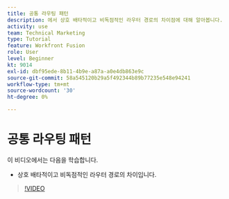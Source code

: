 ```yaml
---
title: 공통 라우팅 패턴
description: 에서 상호 배타적이고 비독점적인 라우터 경로의 차이점에 대해 알아봅니다. [!DNL Adobe Workfront Fusion].
activity: use
team: Technical Marketing
type: Tutorial
feature: Workfront Fusion
role: User
level: Beginner
kt: 9014
exl-id: dbf95ede-8b11-4b9e-a87a-a0e4db863e9c
source-git-commit: 58a545120b29a5f492344b89b77235e548e94241
workflow-type: tm+mt
source-wordcount: '30'
ht-degree: 0%

---
```


# 공통 라우팅 패턴

이 비디오에서는 다음을 학습합니다.

* 상호 배타적이고 비독점적인 라우터 경로의 차이입니다.

>[!VIDEO](https://video.tv.adobe.com/v/335273/?quality=12)
